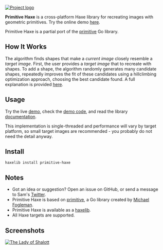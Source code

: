 [![Project logo](https://github.com/Tw1ddle/primitive-haxe/blob/master/screenshots/logo.png?raw=true "Primitive Haxe recreating images as geometric primitives logo")](http://tw1ddle.github.io/primitive-haxe-demo/)

**Primitive Haxe** is a cross-platform Haxe library for recreating images with geometric primitives. Try the online demo [here](http://tw1ddle.github.io/primitive-haxe-demo/).

Primitive Haxe is a partial port of the [primitive](https://github.com/fogleman/primitive) Go library.

## How It Works

The algorithm finds shapes that make a *current image* closely resemble a *target image*. First, the user provides a *target image* that to recreate with shapes. To add a shape, the algorithm randomly generates many candidate shapes, repeatedly improves the fit of these candidates using a hillclimbing optimization approach, choosing the best candidate found. A full explanation is provided [here](https://github.com/fogleman/primitive/blob/master/README.md#how-it-works-part-ii).

## Usage

Try the live [demo](http://tw1ddle.github.io/primitive-haxe-demo/), check the [demo code](https://github.com/Tw1ddle/primitive-haxe-demo/), and read the library [documentation](http://tw1ddle.github.io/primitive-haxe/).

This implementation is single-threaded and performance will vary by target platform, so small target images are recommended - you probably do not need the detail anyway.

## Install

```
haxelib install primitive-haxe
```

## Notes
* Got an idea or suggestion? Open an issue on GitHub, or send a message to Sam's [Twitter](https://twitter.com/Sam_Twidale).
* Primitive Haxe is based on [primitive](https://github.com/fogleman/primitive), a Go library created by [Michael Fogleman](https://github.com/fogleman).
* Primitive Haxe is available as a [haxelib](https://lib.haxe.org/p/primitive-haxe).
* All Haxe targets are supported.

## Screenshots

[![The Lady of Shalott](https://github.com/Tw1ddle/primitive-haxe/blob/master/screenshots/the_lady_of_shalott_waterhouse.jpg?raw=true "The Lady of Shalott as circles")](https://github.com/Tw1ddle/primitive-haxe-demo/)
